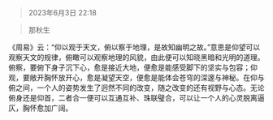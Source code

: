 > 2023年6月3日 22:18

> 那秋生

《周易》云：“仰以观于天文，俯以察于地理，是故知幽明之故。”意思是仰望可以观察天文的规律，俯瞰可以观察地理的风貌，由此便可以知晓黑暗和光明的道理。俯察，要俯下身子沉下心，愈是接近大地，便愈是能感受脚下的坚实与包容；仰观，要敞开胸怀放开心，愈是凝望天空，便愈是能体会苍穹的深邃与神秘。在仰与俯之间，一个人的姿势发生了迥然不同的改变，随之改变的还有视野与心态。无论俯身还是仰首，二者合一便可以互通互补、珠联璧合，可以让一个人的心灵脱离逼仄，胸怀愈加广阔。